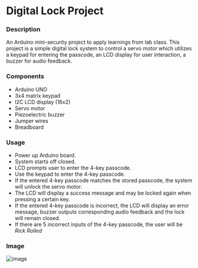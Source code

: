 # Digital Lock Project

### Description
An Arduino mini-security project to apply learnings from lab class. This project is a simple digital lock system to control a servo motor which utilizes a keypad for entering the passcode, an LCD display for user interaction, a buzzer for audio feedback.

### Components
- Arduino UNO
- 3x4 matrix keypad
- I2C LCD display (16x2)
- Servo motor
- Piezoelectric buzzer
- Jumper wires
- Breadboard

### Usage
- Power up Arduino board.
- System starts off closed.
- LCD prompts user to enter the 4-key passcode.
- Use the keypad to enter the 4-key passcode.
- If the entered 4-key passcode matches the stored passcode, the system will unlock the servo motor.
- The LCD will display a success message and may be locked again when pressing a certain key.
- If the entered 4-key passcode is incorrect, the LCD will display an error message, buzzer outputs corresponding audio feedback and the lock will remain closed.
- If there are 5 incorrect inputs of the 4-key passcode, the user will be *Rick Rolled*

### Image
![image](https://github.com/ajarred/digital-lock/assets/69410244/20ca42a3-577e-4db5-9656-b7bbde1bf5ba)
